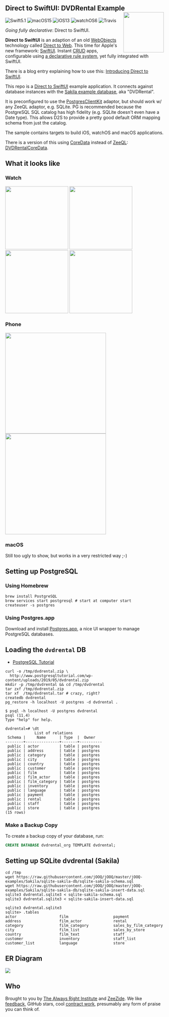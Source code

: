 <h2>Direct to SwiftUI: DVDRental Example
  <img src="http://zeezide.com/img/d2s/D2SIcon.svg"
       align="right" width="128" height="128" />
</h2>

![Swift5.1](https://img.shields.io/badge/swift-5.1-blue.svg)
![macOS15](https://img.shields.io/badge/os-macOS-green.svg?style=flat)
![iOS13](https://img.shields.io/badge/os-iOS-green.svg?style=flat)
![watchOS6](https://img.shields.io/badge/os-watchOS-green.svg?style=flat)
![Travis](https://api.travis-ci.org/DirectToSwift/DirectToSwiftUI.svg?branch=develop&style=flat)

_Going fully declarative_: Direct to SwiftUI.

**Direct to SwiftUI**
is an adaption of an old 
[WebObjects](https://en.wikipedia.org/wiki/WebObjects) 
technology called 
[Direct to Web](https://developer.apple.com/library/archive/documentation/WebObjects/Developing_With_D2W/WalkThrough/WalkThrough.html#//apple_ref/doc/uid/TP30001015-DontLinkChapterID_5-TPXREF101).
This time for Apple's new framework:
[SwiftUI](https://developer.apple.com/xcode/swiftui/).
Instant 
[CRUD](https://en.wikipedia.org/wiki/Create,_read,_update_and_delete)
apps, configurable using 
[a declarative rule system](http://www.alwaysrightinstitute.com/swiftuirules/),
yet fully integrated with SwiftUI.

There is a blog entry explaining how to use this:
[Introducing Direct to SwiftUI](http://www.alwaysrightinstitute.com/directtoswiftui/).

This repo is a [Direct to SwiftUI](https://github.com/DirectToSwift/DirectToSwiftUI) example application.
It connects against database instances with the 
[Sakila example database](https://github.com/jOOQ/jOOQ/tree/master/jOOQ-examples/Sakila),
aka "DVDRental".

It is preconfigured to use the 
[PostgresClientKit](https://github.com/codewinsdotcom/PostgresClientKit)
adaptor,
but should work w/ any ZeeQL adaptor, e.g. SQLite.
PG is recommended because the PostgreSQL SQL catalog has high fidelity
(e.g. SQLite doesn't even have a Date type). 
This allows D2S to provide a pretty good default ORM mapping schema
from just the catalog.

The sample contains targets to build iOS, watchOS and macOS applications.

There is a version of this using 
[CoreData](https://developer.apple.com/documentation/coredata)
instead of
[ZeeQL](http://zeeql.io):
[DVDRentalCoreData](https://github.com/DirectToSwift/DVDRentalCoreData).

## What it looks like

### Watch

<p float="left" valign="top">
<img width="200" src="http://www.alwaysrightinstitute.com/images/d2s/watchos-screenshots/01-homepage.png?v=2">
<img width="200" src="http://www.alwaysrightinstitute.com/images/d2s/watchos-screenshots/02-customers.png?v=2">
<img width="200" src="http://www.alwaysrightinstitute.com/images/d2s/watchos-screenshots/03-customer.png?v=2">
<img width="200" src="http://www.alwaysrightinstitute.com/images/d2s/watchos-screenshots/04-movies.png?v=2">
</p>

### Phone

<p float="left" valign="top">
<img width="320" src="http://www.alwaysrightinstitute.com/images/d2s/limited-entities.png">
<img width="320" src="http://www.alwaysrightinstitute.com/images/d2s/list-customer-default.png">
</p>

### macOS

Still too ugly to show, but works in a very restricted way ;-) 


## Setting up PostgreSQL

### Using Homebrew

```shell
brew install PostgreSQL
brew services start postgresql # start at computer start
createuser -s postgres
```

### Using Postgres.app

Download and install [Postgres.app](https://postgresapp.com),
a nice UI wrapper to manage PostgreSQL databases.

## Loading the `dvdrental` DB

  - [PostgreSQL Tutorial](http://www.postgresqltutorial.com/load-postgresql-sample-database/)

```shell
curl -o /tmp/dvdrental.zip \
  http://www.postgresqltutorial.com/wp-content/uploads/2019/05/dvdrental.zip
mkdir -p /tmp/dvdrental && cd /tmp/dvdrental
tar zxf /tmp/dvdrental.zip
tar xf  /tmp/dvdrental.tar # crazy, right?
createdb dvdrental
pg_restore -h localhost -U postgres -d dvdrental .
```

```shell
$ psql -h localhost -U postgres dvdrental
psql (11.4)
Type "help" for help.

dvdrental=# \dt
             List of relations
 Schema |     Name      | Type  |  Owner   
--------+---------------+-------+----------
 public | actor         | table | postgres
 public | address       | table | postgres
 public | category      | table | postgres
 public | city          | table | postgres
 public | country       | table | postgres
 public | customer      | table | postgres
 public | film          | table | postgres
 public | film_actor    | table | postgres
 public | film_category | table | postgres
 public | inventory     | table | postgres
 public | language      | table | postgres
 public | payment       | table | postgres
 public | rental        | table | postgres
 public | staff         | table | postgres
 public | store         | table | postgres
(15 rows)

```

### Make a Backup Copy

To create a backup copy of your database, run:

```sql
CREATE DATABASE dvdrental_org TEMPLATE dvdrental;
```

## Setting up SQLite dvdrental (Sakila)

```shell
cd /tmp
wget https://raw.githubusercontent.com/jOOQ/jOOQ/master/jOOQ-examples/Sakila/sqlite-sakila-db/sqlite-sakila-schema.sql
wget https://raw.githubusercontent.com/jOOQ/jOOQ/master/jOOQ-examples/Sakila/sqlite-sakila-db/sqlite-sakila-insert-data.sql
sqlite3 dvdrental.sqlite3 < sqlite-sakila-schema.sql
sqlite3 dvdrental.sqlite3 < sqlite-sakila-insert-data.sql
```

```shell
sqlite3 dvdrental.sqlite3
sqlite> .tables
actor                   film                    payment               
address                 film_actor              rental                
category                film_category           sales_by_film_category
city                    film_list               sales_by_store        
country                 film_text               staff                 
customer                inventory               staff_list            
customer_list           language                store                 
```


## ER Diagram

<img src="https://www.jooq.org/img/sakila.png">


## Who

Brought to you by
[The Always Right Institute](http://www.alwaysrightinstitute.com)
and
[ZeeZide](http://zeezide.de).
We like
[feedback](https://twitter.com/ar_institute),
GitHub stars,
cool [contract work](http://zeezide.com/en/services/services.html),
presumably any form of praise you can think of.
